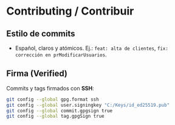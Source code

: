 # Contributing / Contribuir

## Estilo de commits
- Español, claros y atómicos. Ej.: `feat: alta de clientes`, `fix: corrección en prModificarUsuarios`.

## Firma (Verified)
Commits y tags firmados con **SSH**:
```bash
git config --global gpg.format ssh
git config --global user.signingkey "C:/Keys/id_ed25519.pub"
git config --global commit.gpgsign true
git config --global tag.gpgSign true